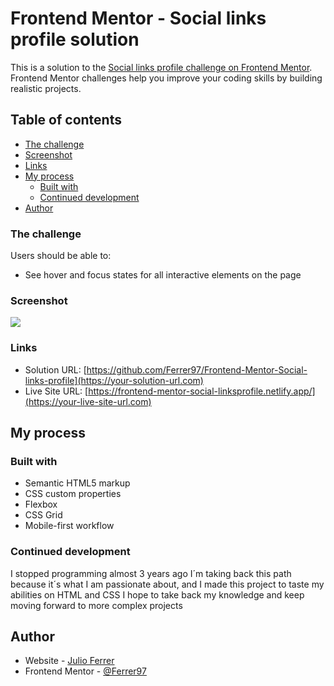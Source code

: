 # Frontend Mentor - Social links profile solution

This is a solution to the [Social links profile challenge on Frontend Mentor](https://www.frontendmentor.io/challenges/social-links-profile-UG32l9m6dQ). Frontend Mentor challenges help you improve your coding skills by building realistic projects.

## Table of contents

- [The challenge](#the-challenge)
- [Screenshot](#screenshot)
- [Links](#links)
- [My process](#my-process)
  - [Built with](#built-with)
  - [Continued development](#continued-development)
- [Author](#author)

### The challenge

Users should be able to:

- See hover and focus states for all interactive elements on the page

### Screenshot

![](./screenshot.png)

### Links

- Solution URL: [https://github.com/Ferrer97/Frontend-Mentor-Social-links-profile](https://your-solution-url.com)
- Live Site URL: [https://frontend-mentor-social-linksprofile.netlify.app/](https://your-live-site-url.com)

## My process

### Built with

- Semantic HTML5 markup
- CSS custom properties
- Flexbox
- CSS Grid
- Mobile-first workflow

### Continued development

I stopped programming almost 3 years ago I´m taking back this path because it´s what I am passionate about, and I made this project to taste my abilities on HTML and CSS I hope to take back my knowledge and keep moving forward to more complex projects

## Author

- Website - [Julio Ferrer](hhttps://ferrer97.github.io/portfolio/)
- Frontend Mentor - [@Ferrer97](https://www.frontendmentor.io/profile/Ferrer97)
